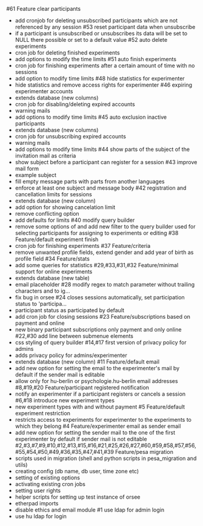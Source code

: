 #61  Feature clear participants
 - add cronjob for deleting unsubscribed participants which are not referenced by any session
#53 reset participant data when unsubscribe
 - if a participant is unsubscribed or unsubscribes its data will be set to NULL there possible or set to a default value
#52 auto delete experiments
 - cron job for deleting finished experiments
 - add options to modify the time limits
#51 auto finish experiments
 - cron job for finishing experiments after a certain amount of time with no sessions
 - add option to modify time limits
#48 hide statistics for experimenter
 - hide statistics and remove access rights for experimenter
#46 expiring experimenter accounts
 - extends database (new columns)
 - cron job for disabling/deleting expired accounts
 - warning mails
 - add options to modify time limits
#45 auto exclusion inactive participants
 - extends database (new columns)
 - cron job for unsubscribing expired accounts
 - warning mails
 - add options to modify time limits
#44 show parts of the subject of the invitation mail as criteria
 - show subject before a participant can register for a session
#43 improve mail form
 - example subject
 - fill empty message parts with parts from another languages
 - enforce at least one subject and message body
#42 registration and cancellation limits for sessions
 - extends database (new column)
 - add option for showing cancelation limit
 - remove conflicting option
 - add defaults for limits
#40 modify query builder
 - remove some options of and add new filter to the query builder used for selecting participants for assigning to experiments or editing
#38 Feature/default experiment finish
 - cron job for finishing experiments
#37 Feature/criteria
 - remove unwanted profile fields, extend gender and add year of birth as profile field
#34 Feature/stats
 - add some queries for statistics
#29,#33,#31,#32   Feature/minimal support for online experiments
 - extends database (new table)
 - email placeholder
#28 modify regex to match parameter without trailing characters and to ig…
 - fix bug in orsee
#24 closes sessions automatically, set participation status to 'participa…
 - participant status as participated by default
 - add cron job for closing sessions
#23 Feature/subscriptions based on payment and online
 - new binary participant subscriptions only payment and only online
#22,#30 add line between submenue elements
 - css styling of query builder
#14,#17 first version of privacy policy for admins
 - adds privacy policy for admins/experimenter
 - extends database (new column)
#11 Feature/default email
 - add new option for setting the email to the experimenter's mail by default if the sender mail is editable
 - allow only for hu-berlin or psychologie.hu-berlin email addresses
#8,#19,#20 Feature/participant registered notification
 - notify an experimenter if a participant registers or cancels a session
#6,#18 introduce new experiment types
 - new experiment types with and without payment
#5 Feature/default experiment restriction
 - restricts access to experiments for experimenter to the experiments to which they belong
#4 Feature/experimenter email as sender email
 - add new option for setting the sender mail to the one of the first experimenter by default if sender mail is not editable
#2,#3,#7,#9,#10,#12,#13,#15,#16,#21,#25,#26,#27,#60,#59,#58,#57,#56,#55,#54,#50,#49,#36,#35,#47,#41,#39 Feature/pesa migration
 - scripts used in migration (shell and python scripts in pesa_migration and utils)
 - creating config (db name, db user, time zone etc)
 - setting of existing options
 - activating existing cron jobs
 - setting user rights
 - helper scripts for setting up test instance of orsee
 - etherpad imports
 - disable ethics and email module
#1 use ldap for admin login
 - use hu ldap for login
